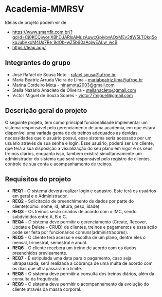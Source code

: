 # Academia-MMRSV

Ideias de projeto podem vir de:
* https://www.smartfit.com.br/?gclid=Cj0KCQjworiXBhDJARIsAMuzAuwcGpiybvAOxMEv3tIW5LTOkq5okqJubVxoM4Us7Re_9dOb-wZ5b90aAojwEALw_wcB
* https://leap.app/

## Integrantes do grupo
* José Rafael de Sousa Neto - rafael.sousa@ufrpe.br
* Maria Beatriz Arruda Vieira de Lima - mariabeatriz.lima@ufrpe.br
* Marina Cordeiro Mota - ninamota2003@gmail.com
* Stella Nazário Anacleto de Oliveira - stellanacleto@gmail.com
* Victor Miguel de Souza Soares - victor77miguel@gmail.com

## Descrição geral do projeto 
O seguinte projeto, tem como principal funcionalidade implementar um sistema responsável pelo gerenciamento de uma academia, em que estará disponível uma variada gama de de treinos adequados as devidas necessidades que o usuário possui, esse sistema seria acessado por um usuário através de sua senha e login. Esse usuário, poderá ser um cliente, que terá a sua disposição a visualização do seu plano em vigor e os seus treinos diários, enquanto isso, também existirá simultaneamente um  administrador do sistema que será responsável pelo registro de clientes, controle de sua conta e acompanhamento de treinos.

## Requisitos do projeto
 * **REQ1** - O sistema deverá realizar login e cadastro. Este terá os usuários em geral e o Administrador.
 * **REQ2** - Solicitação de preenchimento de dados por parte do cliente(como: nome, id, altura, peso, idade)
 * **REQ3** - Os treinos serão criados de acordo com o IMC, sendo subdvididos entre A, B e C.
 * **REQ4** - O sistema deve permitir o gerenciamento (Create, Recover, Update e Delete - CRUD) de clientes, treinos e pagamentos e essa ação pode ser feita por funcionários comuns(administradores).
 * **REQ5** - O cliente terá acesso e escolha de um plano, dentre eles o mensal, trimestral, semestral e anual.
 * **REQ6** - O cliente receberá um treino de acordo com os dados preenchidos previeamente.
 * **REQ7** - É estipulada uma data para o pagamento, caso seja ultrapassada, será realizada a cobrança de uma multa de acordo com os dias que ultrapassaram o limite.
 * **REQ8** - O sistema deve permitir a consulta dos treinos diários, além da consulta da frequência.
 * **REQ9** - O sistema deve permitir o acompanhamento da evolução do cliente através da massa corporal.
